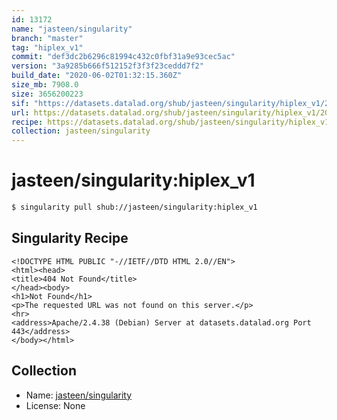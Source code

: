 ```yaml
---
id: 13172
name: "jasteen/singularity"
branch: "master"
tag: "hiplex_v1"
commit: "def3dc2b6296c81994c432c0fbf31a9e93cec5ac"
version: "3a9285b666f512152f3f3f23ceddd7f2"
build_date: "2020-06-02T01:32:15.360Z"
size_mb: 7908.0
size: 3656200223
sif: "https://datasets.datalad.org/shub/jasteen/singularity/hiplex_v1/2020-06-02-def3dc2b-3a9285b6/3a9285b666f512152f3f3f23ceddd7f2.sif"
url: https://datasets.datalad.org/shub/jasteen/singularity/hiplex_v1/2020-06-02-def3dc2b-3a9285b6/
recipe: https://datasets.datalad.org/shub/jasteen/singularity/hiplex_v1/2020-06-02-def3dc2b-3a9285b6/Singularity
collection: jasteen/singularity
---
```


# jasteen/singularity:hiplex_v1

```bash
$ singularity pull shub://jasteen/singularity:hiplex_v1
```

## Singularity Recipe

```singularity
<!DOCTYPE HTML PUBLIC "-//IETF//DTD HTML 2.0//EN">
<html><head>
<title>404 Not Found</title>
</head><body>
<h1>Not Found</h1>
<p>The requested URL was not found on this server.</p>
<hr>
<address>Apache/2.4.38 (Debian) Server at datasets.datalad.org Port 443</address>
</body></html>
```

## Collection

 - Name: [jasteen/singularity](https://github.com/jasteen/singularity)
 - License: None


